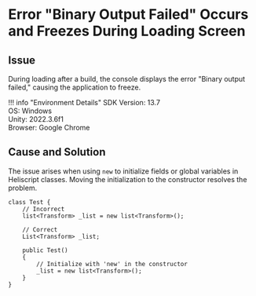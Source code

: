 # Error "Binary Output Failed" Occurs and Freezes During Loading Screen

## Issue
During loading after a build, the console displays the error "Binary output failed," causing the application to freeze.

!!! info "Environment Details"
    SDK Version: 13.7<br>
    OS: Windows<br>
    Unity: 2022.3.6f1<br>
    Browser: Google Chrome

## Cause and Solution

The issue arises when using `new` to initialize fields or global variables in Heliscript classes. Moving the initialization to the constructor resolves the problem.

```
class Test {
    // Incorrect
    list<Transform> _list = new list<Transform>();

    // Correct
    List<Transform> _list;

    public Test()
    {
        // Initialize with 'new' in the constructor
        _list = new list<Transform>();
    }
}
```
